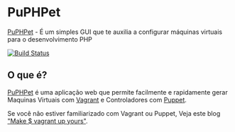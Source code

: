 # PuPHPet #

[PuPHPet](https://puphpet.com) - É um simples GUI que te auxilia a configurar máquinas virtuais para o desenvolvimento PHP

[![Build Status](https://travis-ci.org/puphpet/puphpet.png)](https://travis-ci.org/puphpet/puphpet)

## O que é? ##

[PuPHPet](https://puphpet.com) é uma aplicação web que permite facilmente e rapidamente gerar Maquinas Virtuais com 
[Vagrant](http://vagrantup.com) e Controladores com [Puppet](https://puppetlabs.com).

Se você não estiver familiarizado com Vagrant ou Puppet, Veja este blog ["Make $ vagrant up yours"](https://jtreminio.com/2013/06/make_vagrant_up_yours/).
